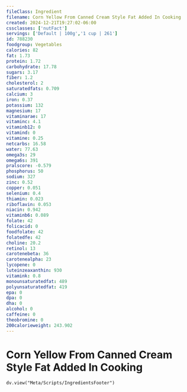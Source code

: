 ```yaml
---
fileClass: Ingredient
filename: Corn Yellow From Canned Cream Style Fat Added In Cooking
created: 2024-12-21T19:27:02-06:00
cssclasses: ['nutFact']
servings: ['Default | 100g','1 cup | 261']
id: 788230
foodgroup: Vegetables
calories: 82
fat: 1.73
protein: 1.72
carbohydrate: 17.78
sugars: 3.17
fiber: 1.2
cholesterol: 2
saturatedfats: 0.709
calcium: 3
iron: 0.37
potassium: 132
magnesium: 17
vitaminarae: 17
vitaminc: 4.1
vitaminb12: 0
vitamind: 0
vitamine: 0.25
netcarbs: 16.58
water: 77.63
omega3s: 29
omega6s: 391
pralscore: -0.579
phosphorus: 50
sodium: 327
zinc: 0.52
copper: 0.051
selenium: 0.4
thiamin: 0.023
riboflavin: 0.053
niacin: 0.942
vitaminb6: 0.089
folate: 42
folicacid: 0
foodfolate: 42
folatedfe: 42
choline: 20.2
retinol: 13
carotenebeta: 36
carotenealpha: 23
lycopene: 0
luteinzeaxanthin: 930
vitamink: 0.8
monounsaturatedfat: 489
polyunsaturatedfat: 419
epa: 0
dpa: 0
dha: 0
alcohol: 0
caffeine: 0
theobromine: 0
200calorieweight: 243.902
---
```


# Corn Yellow From Canned Cream Style Fat Added In Cooking

```dataviewjs
dv.view("Meta/Scripts/IngredientsFooter")
```